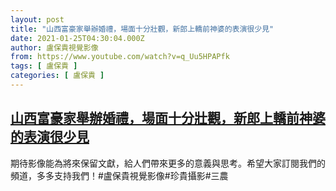 ```yaml
---
layout: post
title: "山西富豪家舉辦婚禮，場面十分壯觀，新郎上轎前神婆的表演很少見"
date: 2021-01-25T04:30:04.000Z
author: 盧保貴視覺影像
from: https://www.youtube.com/watch?v=q_Uu5HPAPfk
tags: [ 盧保貴 ]
categories: [ 盧保貴 ]
---
```

<!--1611549004000-->
[山西富豪家舉辦婚禮，場面十分壯觀，新郎上轎前神婆的表演很少見](https://www.youtube.com/watch?v=q_Uu5HPAPfk)
------

<div>
期待影像能為將來保留文獻，給人們帶來更多的意義與思考。希望大家訂閱我們的頻道，多多支持我們！#盧保貴視覺影像#珍貴攝影#三農
</div>
